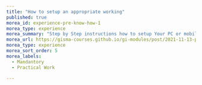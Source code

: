 ```yaml
---
title: "How to setup an appropriate working"
published: true
morea_id: experience-pre-know-how-1
morea_type: experience
morea_summary: "Step by Step instructions how to setup Your PC or mobile device"
morea_url: https://gisma-courses.github.io/gi-modules/post/2021-11-13-project-oriented-workflow/
morea_type: experience
morea_sort_order: 5
morea_labels:
  - Mandantory
  - Practical Work
  
---
```


